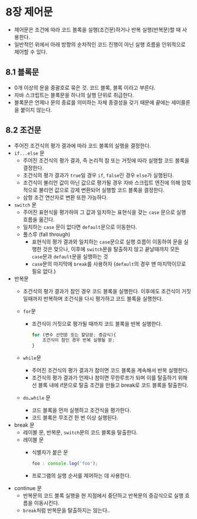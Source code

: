 # 8장 제어문

- 제어문은 조건에 따라 코드 블록을 실행(조건문)하거나 반복 실행(반복문)할 때 사용한다.
- 일반적인 위에서 아래 방향의 순차적인 코드 진행이 아닌 실행 흐름을 인위적으로 제어할 수 있다.

## 8.1 블록문

- 0개 이상의 문을 중괄호로 묶은 것. 코드 블록, 블록 이라고 부른다.
- 자바 스크립트는 블록문을 하나의 실행 단위로 취급한다.
- 블록문은 언제나 문의 종료를 의미하는 자체 종결성을 갖기 때문에 끝에는 세미콜론을 붙이지 않는다.

## 8.2 조건문

- 주어진 조건식의 평가 결과에 따라 코드 블록의 실행을 결정한다.
- `if...else` 문
    - 주어진 조건식의 평가 결과, 즉 논리적 참 또는 거짓에 따라 실행할 코드 블록을 결정한다.
    - 조건식의 평가 결과가 `true`일 경우 `if`, `false`인 경우 `else`가 실행된다.
    - 조건식이 불리언 값이 아닌 값으로 평가될 경우 자바 스크립트 엔진에 의해 암묵적으로 불리언 값으로 강제 변환되어 실행할 코드 블록을 결정한다.
    - 삼항 조건 연산자로 변환 또한 가능하다.
- `switch` 문
    - 주어진 표현식을 평가하여 그 값과 일치하는 표현식을 갖는 `case` 문으로 실행 흐름을 옮긴다.
    - 일치하는 `case` 문이 없다면 `default`문으로 이동한다.
    - 폴스루 (fall through)
        - 표현식의 평가 결과와 일치하는 `case`문으로 실행 흐름이 이동하여 문을 실행한 것은 맞으나, 이후에 `switch`문을 탈출하지 않고 끝날때까지 모든 `case`문과 `default`문을 실행하는 것
        - `case`문의 마지막에 `break`를 사용하자 (`default`의 경우 맨 마지막이므로 필요 없다.)
- 반복문
    - 조건식의 평가 결과가 참인 경우 코드 블록을 실행한다. 이후에도 조건식이 거짓일때까지 반복하며 조건식을 다시 평가하고 코드 블록을 실행한다.
    - `for`문
        - 조건식이 거짓으로 평가될 때까지 코드 블록을 반복 실행한다.
            
            ```jsx
            for (변수 선언문 또는 할당문; 증감식){
            	조건식이 참인 경우 반복 실행될 문;
            }
            ```
            
    - `while`문
        - 주어진 조건식의 평가 결과가 참이면 코드 블록을 계속해서 반복 실행한다.
        - 조건식의 평가 결과가 언제나 참이면 무한루프가 되며 이를 탈출하기 위해선 블록 내에 if문으로 탈출 조건을 만들고 break로 코드 블록을 탈출한다.
    - `do…while` 문
        - 코드 블록을 먼저 실행하고 조건식을 평가한다.
        - 코드 블록은 무조건 한 번 이상 실행된다.
- break 문
    - 레이블 문, 반복문, `switch`문의 코드 블록을 탈출한다.
    - 레이블 문
        - 식별자가 붙은 문
            
            ```jsx
            foo : console.log('foo');
            ```
            
        - 프로그램의 실행 순서를 제어하는 데 사용한다.
- continue 문
    - 반복문의 코드 블록 실행을 현 지점에서 중단하고 반복문의 증감식으로 실행 흐름을 이동시킨다.
    - `break`처럼 반복문을 탈출하지는 않는다..